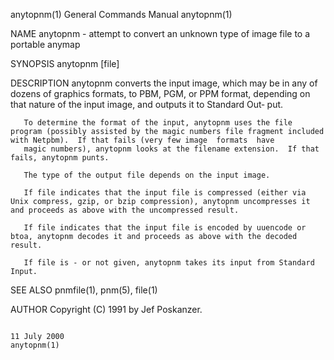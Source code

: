 anytopnm(1)                                                                             General Commands Manual                                                                            anytopnm(1)

NAME
       anytopnm - attempt to convert an unknown type of image file to a portable anymap

SYNOPSIS
       anytopnm [file]

DESCRIPTION
       anytopnm  converts the input image, which may be in any of dozens of graphics formats, to PBM, PGM, or PPM format, depending on that nature of the input image, and outputs it to Standard Out‐
       put.

       To determine the format of the input, anytopnm uses the file program (possibly assisted by the magic numbers file fragment included with Netpbm).  If that fails (very few image  formats  have
       magic numbers), anytopnm looks at the filename extension.  If that fails, anytopnm punts.

       The type of the output file depends on the input image.

       If file indicates that the input file is compressed (either via Unix compress, gzip, or bzip compression), anytopnm uncompresses it and proceeds as above with the uncompressed result.

       If file indicates that the input file is encoded by uuencode or btoa, anytopnm decodes it and proceeds as above with the decoded result.

       If file is - or not given, anytopnm takes its input from Standard Input.

SEE ALSO
       pnmfile(1), pnm(5), file(1)

AUTHOR
       Copyright (C) 1991 by Jef Poskanzer.

                                                                                             11 July 2000                                                                                  anytopnm(1)

